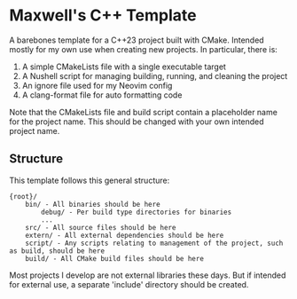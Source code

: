 # Maxwell's C++ Template

A barebones template for a C++23 project built with CMake. Intended mostly for my own use when creating new projects. In particular, there is:

1. A simple CMakeLists file with a single executable target
2. A Nushell script for managing building, running, and cleaning the project
3. An ignore file used for my Neovim config
4. A clang-format file for auto formatting code

Note that the CMakeLists file and build script contain a placeholder name for the project name. This should be changed with your own intended project name.

## Structure

This template follows this general structure:

    {root}/
        bin/ - All binaries should be here
            debug/ - Per build type directories for binaries
            ...
        src/ - All source files should be here
        extern/ - All external dependencies should be here
        script/ - Any scripts relating to management of the project, such as build, should be here
        build/ - All CMake build files should be here

Most projects I develop are not external libraries these days. But if intended for external use, a separate 'include' directory should be created.

